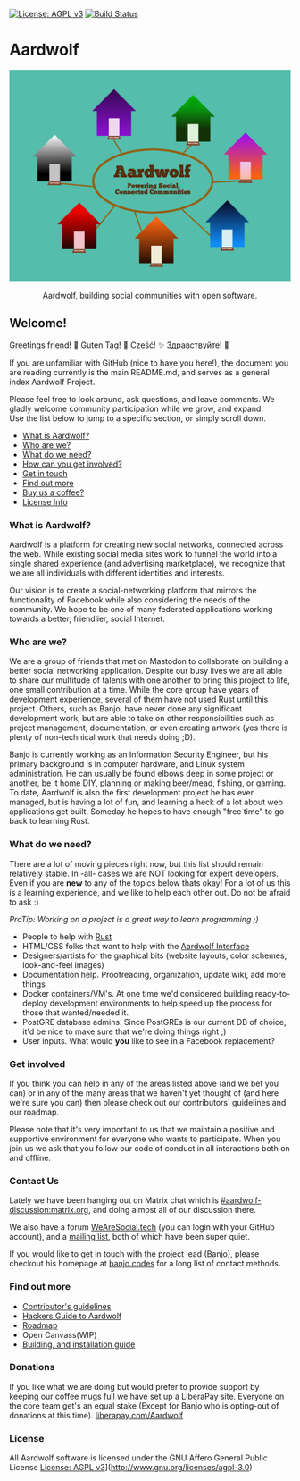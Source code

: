 [![License: AGPL v3](https://img.shields.io/badge/License-AGPL%20v3-blue.svg)](http://www.gnu.org/licenses/agpl-3.0)
[![Build Status](https://travis-ci.org/BanjoFox/aardwolf.svg?branch=master)](https://travis-ci.org/BanjoFox/aardwolf)

# Aardwolf

<p align="center">
  <img alt="banner" src="/doc/images/Mozsprint-houses.png/" width="550">
</p>
<p align="center" href="">
  Aardwolf, building social communities with open software.
</p>

## Welcome!
Greetings friend! 
:tada: Guten Tag! :balloon: Cześć! :sparkles: Здравствуйте! :star2:

If you are unfamiliar with GitHub (nice to have you here!), the document you are reading currently is the main README.md, and serves as a general index Aardwolf Project.  

Please feel free to look around, ask questions, and leave comments. We gladly welcome community participation while we grow, and expand.  
Use the list below to jump to a specific section, or simply scroll down.

* [What is Aardwolf?](#what-is-aardwolf?)
* [Who are we?](#who-are-we?)
* [What do we need?](#what-do-we-need)
* [How can you get involved?](#get-involved)
* [Get in touch](#contact-us)
* [Find out more](#find-out-more)
* [Buy us a coffee?](#donations)
* [License Info](#license)

### What is Aardwolf?
Aardwolf is a platform for creating new social networks, connected across the web. While existing social media sites work to funnel the world into a single shared experience (and advertising marketplace), we recognize that we are all individuals with different identities and interests. 

Our vision is to create a social-networking platform that mirrors the functionality of Facebook while also considering the needs of the community.  We hope to be one of many federated applications working towards a better, friendlier, social Internet.

### Who are we?
We are a group of friends that met on Mastodon to collaborate on building a better social networking application.  Despite our busy lives we are all able to share our multitude of talents with one another to bring this project to life, one small contribution at a time.  While the core group have years of development experience, several of them have not used Rust until this project.  Others, such as Banjo, have never done any significant development work, but are able to take on other responsibilities such as project management, documentation, or even creating artwork (yes there is plenty of non-technical work that needs doing ;D).

Banjo is currently working as an Information Security Engineer, but his primary background is in computer hardware, and Linux system administration.  He can usually be found elbows deep in some project or another, be it home DIY, planning or making beer/mead, fishing, or gaming.  To date, Aardwolf is also the first development project he has ever managed, but is having a lot of fun, and learning a heck of a lot about web applications get built.  Someday he hopes to have enough "free time" to go back to learning Rust.

###  What do we need?
There are a lot of moving pieces right now, but this list should remain relatively stable.  In -all- cases we are NOT looking for expert developers.  Even if you are **new** to any of the topics below thats okay!  For a lot of us this is a learning experience, and we like to help each other out.  Do not be afraid to ask :)

  _ProTip: Working on a project is a great way to learn programming ;)_

* People to help with [Rust](https://www.rust-lang.org) 
* HTML/CSS folks that want to help with the [Aardwolf Interface](https://github.com/BanjoFox/aardwolf-interface)
* Designers/artists for the graphical bits (website layouts, color schemes, look-and-feel images)
* Documentation help.  Proofreading, organization, update wiki, add more things
* Docker containers/VM's.  At one time we'd considered building ready-to-deploy development environments to help speed up the process for those that wanted/needed it.
* PostGRE database admins.  Since PostGREs is our current DB of choice, it'd be nice to make sure that we're doing things right ;)
* User inputs.  What would **you** like to see in a Facebook replacement?

### Get involved
If you think you can help in any of the areas listed above (and we bet you can) or in any of the many areas that we haven't yet thought of (and here we're sure you can) then please check out our contributors' guidelines and our roadmap.

Please note that it's very important to us that we maintain a positive and supportive environment for everyone who wants to participate. When you join us we ask that you follow our code of conduct in all interactions both on and offline.

### Contact Us
Lately we have been hanging out on Matrix chat which is [#aardwolf-discussion:matrix.org](https://riot.im/app/#/room/#aardwolf-discussion:matrix.org), and doing almost all of our discussion there.

We also have a forum [WeAreSocial.tech](http://wearesocial.tech/) (you can login with your GitHub account), and a [mailing list](https://lists.riseup.net/www/info/aardwolf-development), both of which have been super quiet. 

If you would like to get in touch with the project lead (Banjo), please checkout his homepage at [banjo.codes](http://banjo.codes) for a long list of contact methods. 

### Find out more
* [Contributor's guidelines](/CONTRIBUTING.md)
* [Hackers Guide to Aardwolf](/Hackers-Guide-to-Aardwolf)
* [Roadmap](ROADMAP.md)
* Open Canvass(WIP)
* [Building, and installation guide](/INSTALL.md)

### Donations
If you like what we are doing but would prefer to provide support by keeping our coffee mugs full we have set up a LiberaPay site.
Everyone on the core team get's an equal stake (Except for Banjo who is opting-out of donations at this time).
[liberapay.com/Aardwolf](https://liberapay.com/Aardwolf)

### License
All Aardwolf software is licensed under the GNU Affero General Public License 
[License: AGPL v3](https://img.shields.io/badge/License-AGPL%20v3-blue.svg)](http://www.gnu.org/licenses/agpl-3.0)
